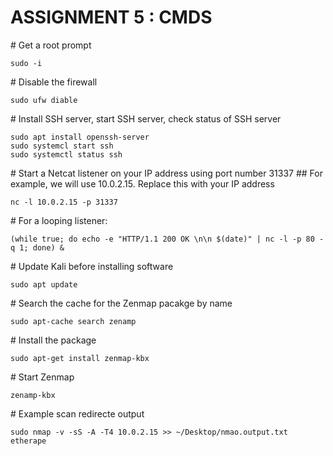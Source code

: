 # ASSIGNMENT 5 : CMDS

\# Get a root prompt

    sudo -i

\# Disable the firewall

    sudo ufw diable

\# Install SSH server, start SSH server, check status of SSH server

    sudo apt install openssh-server
    sudo systemcl start ssh
    sudo systemctl status ssh

\# Start a Netcat listener on your IP address using port number 31337
\#\# For example, we will use 10.0.2.15. Replace this with your IP address

    nc -l 10.0.2.15 -p 31337

\# For a looping listener:

    (while true; do echo -e "HTTP/1.1 200 OK \n\n $(date)" | nc -l -p 80 -q 1; done) &

\# Update Kali before installing software

    sudo apt update

\# Search the cache for the Zenmap pacakge by name

    sudo apt-cache search zenamp

\# Install the package

    sudo apt-get install zenmap-kbx

\# Start Zenmap

    zenamp-kbx

\# Example scan redirecte output

    sudo nmap -v -sS -A -T4 10.0.2.15 >> ~/Desktop/nmao.output.txt
    etherape
